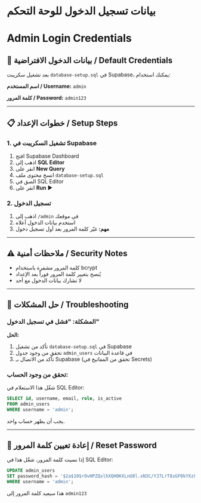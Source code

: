 # بيانات تسجيل الدخول للوحة التحكم
# Admin Login Credentials

## 🔐 بيانات الدخول الافتراضية / Default Credentials

بعد تشغيل سكريبت `database-setup.sql` في Supabase، يمكنك استخدام:

**اسم المستخدم / Username:** `admin`

**كلمة المرور / Password:** `admin123`

---

## 📋 خطوات الإعداد / Setup Steps

### 1. تشغيل السكريبت في Supabase

1. افتح Supabase Dashboard
2. اذهب إلى **SQL Editor**
3. انقر على **New Query**
4. انسخ محتوى ملف `database-setup.sql`
5. الصق في SQL Editor
6. انقر على **Run** ▶️

### 2. تسجيل الدخول

1. اذهب إلى `/admin` في موقعك
2. استخدم بيانات الدخول أعلاه
3. **مهم:** غيّر كلمة المرور بعد أول تسجيل دخول

---

## ⚠️ ملاحظات أمنية / Security Notes

- كلمة المرور مشفرة باستخدام bcrypt
- يُنصح بتغيير كلمة المرور فوراً بعد الإعداد
- لا تشارك بيانات الدخول مع أحد

---

## 🔧 حل المشكلات / Troubleshooting

### المشكلة: "فشل في تسجيل الدخول"

**الحل:**

1. تأكد من تشغيل `database-setup.sql` في Supabase
2. تحقق من وجود جدول `admin_users` في قاعدة البيانات
3. تأكد من الاتصال بـ Supabase (تحقق من المفاتيح في Secrets)

### تحقق من وجود الحساب:

شغّل هذا الاستعلام في SQL Editor:

```sql
SELECT id, username, email, role, is_active 
FROM admin_users 
WHERE username = 'admin';
```

يجب أن يظهر حساب واحد.

---

## 🔄 إعادة تعيين كلمة المرور / Reset Password

إذا نسيت كلمة المرور، شغّل هذا في SQL Editor:

```sql
UPDATE admin_users 
SET password_hash = '$2a$10$rOvHPZQxlhXQH0KXLnU8l.xN3C/YJ7LrT8zGF0kYXzFW2k4UqvKSK'
WHERE username = 'admin';
```

هذا سيعيد كلمة المرور إلى `admin123`
